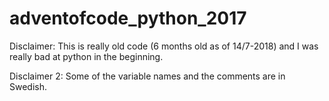 # adventofcode_python_2017
Disclaimer: This is really old code (6 months old as of 14/7-2018) and I was really bad at python in the beginning.

Disclaimer 2: Some of the variable names and the comments are in Swedish.
